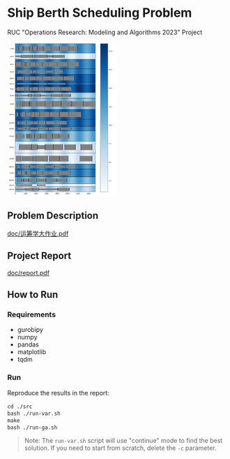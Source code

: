 # Ship Berth Scheduling Problem

RUC "Operations Research: Modeling and Algorithms 2023" Project

<img src="result/ga/plot-160.png" width=50%>

## Problem Description

[doc/运筹学大作业.pdf](doc/%E8%BF%90%E7%AD%B9%E5%AD%A6%E5%A4%A7%E4%BD%9C%E4%B8%9A.pdf)

## Project Report

[doc/report.pdf](doc/report.pdf)

## How to Run

### Requirements

- gurobipy
- numpy
- pandas
- matplotlib
- tqdm

### Run

Reproduce the results in the report:

```
cd ./src
bash ./run-var.sh
make
bash ./run-ga.sh
```

> Note: The `run-var.sh` script will use "continue" mode to find the best solution. If you need to start from scratch, delete the `-c` parameter.
